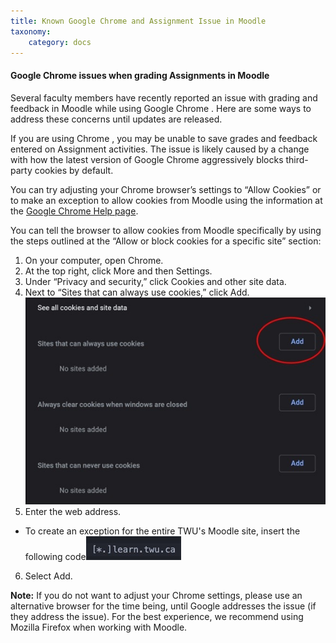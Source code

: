 ```yaml
---
title: Known Google Chrome and Assignment Issue in Moodle
taxonomy:
    category: docs
---
```


#### Google Chrome issues when grading Assignments in Moodle

Several faculty members have recently reported an issue with grading and feedback in Moodle while using Google Chrome . Here are some ways to address these concerns until updates are released.

If you are using Chrome , you may be unable to save grades and feedback entered on Assignment activities. The issue is likely caused by a change with how the latest version of Google Chrome aggressively blocks third-party cookies by default.

You can try adjusting your Chrome browser’s settings to “Allow Cookies” or to make an exception to allow cookies from Moodle using the information at the [Google Chrome Help page](https://support.google.com/chrome/answer/95647?co=GENIE.Platform%3DDesktop&hl=en).


You can tell the browser to allow cookies from Moodle specifically by using the steps outlined at the “Allow or block cookies for a specific site” section:

1. On your computer, open Chrome.
2. At the top right, click More and then Settings.
3. Under “Privacy and security,” click Cookies and other site data.
4. Next to “Sites that can always use cookies,” click Add.
![](googlechrome.jpeg)
5. Enter the web address.
- To create an exception for the  entire TWU's Moodle site, insert the following code![](exceptioncode.jpeg)
6. Select Add.

**Note:** If you do not want to adjust your Chrome settings, please use an alternative browser for the time being, until Google addresses the issue (if they address the issue). For the best experience, we recommend using Mozilla Firefox when working with Moodle.
